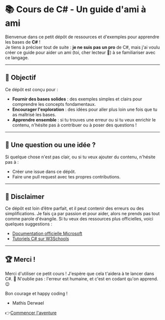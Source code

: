 # 📚 Cours de C# - Un guide d'ami à ami

Bienvenue dans ce petit dépôt de ressources et d'exemples pour apprendre les bases de **C#** !  
Je tiens à préciser tout de suite : **je ne suis pas un pro** de C#, mais j'ai voulu créer ce guide pour aider un ami (toi, cher lecteur 👋) à se familiariser avec ce langage.

---

## 🎯 Objectif
Ce dépôt est conçu pour :
- **Fournir des bases solides** : des exemples simples et clairs pour comprendre les concepts fondamentaux.
- **Encourager l'exploration** : des idées pour aller plus loin une fois que tu as maîtrisé les bases.
- **Apprendre ensemble** : si tu trouves une erreur ou si tu veux enrichir le contenu, n'hésite pas à contribuer ou à poser des questions !

---

## 🤔 Une question ou une idée ?
Si quelque chose n'est pas clair, ou si tu veux ajouter du contenu, n'hésite pas à :
- Créer une issue dans ce dépôt.
- Faire une pull request avec tes propres contributions.

---

## 🚨 Disclaimer
Ce dépôt est loin d’être parfait, et il peut contenir des erreurs ou des simplifications.
Je fais ça par passion et pour aider, alors ne prends pas tout comme parole d'évangile. Si tu veux des ressources plus officielles, voici quelques suggestions :
- [Documentation officielle Microsoft](https://learn.microsoft.com/fr-fr/dotnet/csharp/)
- [Tutoriels C# sur W3Schools](https://www.w3schools.com/cs/index.php)

---

## 🏆 Merci !
Merci d'utiliser ce petit cours ! J'espère que cela t'aidera à te lancer dans C#. 🚀
N'oublie pas : l'erreur est humaine, et c'est en codant qu'on apprend. 😉

Bon courage et happy coding !
- Mathis Derwael

👉[Commencer l'aventure](https://tr0lgar.github.io/ProgrammationCourse/)
